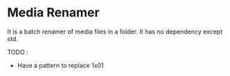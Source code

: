 # Media Renamer

It is a batch renamer of media files in a folder. 
It has no dependency except std.

TODO :
- Have a pattern to replace 1x01